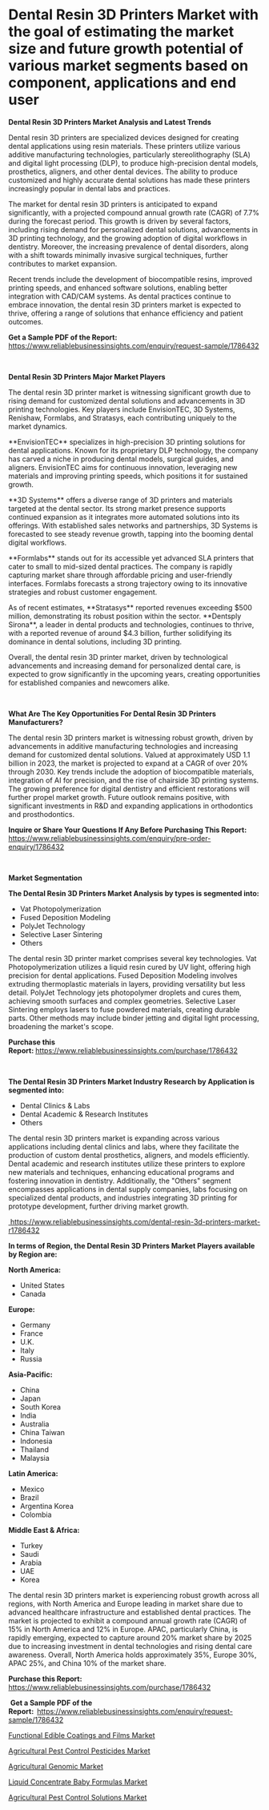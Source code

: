 <p><h1>Dental Resin 3D Printers Market with the goal of estimating the market size and future growth potential of various market segments based on component, applications and end user</h1></p><p><strong>Dental Resin 3D Printers Market Analysis and Latest Trends</strong></p>
<p><p>Dental resin 3D printers are specialized devices designed for creating dental applications using resin materials. These printers utilize various additive manufacturing technologies, particularly stereolithography (SLA) and digital light processing (DLP), to produce high-precision dental models, prosthetics, aligners, and other dental devices. The ability to produce customized and highly accurate dental solutions has made these printers increasingly popular in dental labs and practices.</p><p>The market for dental resin 3D printers is anticipated to expand significantly, with a projected compound annual growth rate (CAGR) of 7.7% during the forecast period. This growth is driven by several factors, including rising demand for personalized dental solutions, advancements in 3D printing technology, and the growing adoption of digital workflows in dentistry. Moreover, the increasing prevalence of dental disorders, along with a shift towards minimally invasive surgical techniques, further contributes to market expansion.</p><p>Recent trends include the development of biocompatible resins, improved printing speeds, and enhanced software solutions, enabling better integration with CAD/CAM systems. As dental practices continue to embrace innovation, the dental resin 3D printers market is expected to thrive, offering a range of solutions that enhance efficiency and patient outcomes.</p></p>
<p><strong>Get a Sample PDF of the Report:&nbsp;</strong> <a href="https://www.reliablebusinessinsights.com/enquiry/request-sample/1786432?utm_campaign=62&utm_medium=2&utm_source=Github&utm_content=ia&utm_term=25032025&utm_id=dental-resin-3d-printers">https://www.reliablebusinessinsights.com/enquiry/request-sample/1786432</a></p>
<p>&nbsp;</p>
<p><strong>Dental Resin 3D Printers Major Market Players</strong></p>
<p><p>The dental resin 3D printer market is witnessing significant growth due to rising demand for customized dental solutions and advancements in 3D printing technologies. Key players include EnvisionTEC, 3D Systems, Renishaw, Formlabs, and Stratasys, each contributing uniquely to the market dynamics.</p><p>**EnvisionTEC** specializes in high-precision 3D printing solutions for dental applications. Known for its proprietary DLP technology, the company has carved a niche in producing dental models, surgical guides, and aligners. EnvisionTEC aims for continuous innovation, leveraging new materials and improving printing speeds, which positions it for sustained growth.</p><p>**3D Systems** offers a diverse range of 3D printers and materials targeted at the dental sector. Its strong market presence supports continued expansion as it integrates more automated solutions into its offerings. With established sales networks and partnerships, 3D Systems is forecasted to see steady revenue growth, tapping into the booming dental digital workflows.</p><p>**Formlabs** stands out for its accessible yet advanced SLA printers that cater to small to mid-sized dental practices. The company is rapidly capturing market share through affordable pricing and user-friendly interfaces. Formlabs forecasts a strong trajectory owing to its innovative strategies and robust customer engagement.</p><p>As of recent estimates, **Stratasys** reported revenues exceeding $500 million, demonstrating its robust position within the sector. **Dentsply Sirona**, a leader in dental products and technologies, continues to thrive, with a reported revenue of around $4.3 billion, further solidifying its dominance in dental solutions, including 3D printing.</p><p>Overall, the dental resin 3D printer market, driven by technological advancements and increasing demand for personalized dental care, is expected to grow significantly in the upcoming years, creating opportunities for established companies and newcomers alike.</p></p>
<p>&nbsp;</p>
<p><strong>What Are The Key Opportunities For Dental Resin 3D Printers Manufacturers?</strong></p>
<p><p>The dental resin 3D printers market is witnessing robust growth, driven by advancements in additive manufacturing technologies and increasing demand for customized dental solutions. Valued at approximately USD 1.1 billion in 2023, the market is projected to expand at a CAGR of over 20% through 2030. Key trends include the adoption of biocompatible materials, integration of AI for precision, and the rise of chairside 3D printing systems. The growing preference for digital dentistry and efficient restorations will further propel market growth. Future outlook remains positive, with significant investments in R&D and expanding applications in orthodontics and prosthodontics.</p></p>
<p><strong>Inquire or Share Your Questions If Any Before Purchasing This Report:</strong> <a href="https://www.reliablebusinessinsights.com/enquiry/pre-order-enquiry/1786432?utm_campaign=62&utm_medium=2&utm_source=Github&utm_content=ia&utm_term=25032025&utm_id=dental-resin-3d-printers">https://www.reliablebusinessinsights.com/enquiry/pre-order-enquiry/1786432</a></p>
<p>&nbsp;</p>
<p><strong>Market Segmentation</strong></p>
<p><strong>The Dental Resin 3D Printers Market Analysis by types is segmented into:</strong></p>
<p><ul><li>Vat Photopolymerization</li><li>Fused Deposition Modeling</li><li>PolyJet Technology</li><li>Selective Laser Sintering</li><li>Others</li></ul></p>
<p><p>The dental resin 3D printer market comprises several key technologies. Vat Photopolymerization utilizes a liquid resin cured by UV light, offering high precision for dental applications. Fused Deposition Modeling involves extruding thermoplastic materials in layers, providing versatility but less detail. PolyJet Technology jets photopolymer droplets and cures them, achieving smooth surfaces and complex geometries. Selective Laser Sintering employs lasers to fuse powdered materials, creating durable parts. Other methods may include binder jetting and digital light processing, broadening the market's scope.</p></p>
<p><strong>Purchase this Report:&nbsp;</strong><a href="https://www.reliablebusinessinsights.com/purchase/1786432?utm_campaign=62&utm_medium=2&utm_source=Github&utm_content=ia&utm_term=25032025&utm_id=dental-resin-3d-printers">https://www.reliablebusinessinsights.com/purchase/1786432</a></p>
<p>&nbsp;</p>
<p><strong>The Dental Resin 3D Printers Market Industry Research by Application is segmented into:</strong></p>
<p><ul><li>Dental Clinics & Labs</li><li>Dental Academic & Research Institutes</li><li>Others</li></ul></p>
<p><p>The dental resin 3D printers market is expanding across various applications including dental clinics and labs, where they facilitate the production of custom dental prosthetics, aligners, and models efficiently. Dental academic and research institutes utilize these printers to explore new materials and techniques, enhancing educational programs and fostering innovation in dentistry. Additionally, the "Others" segment encompasses applications in dental supply companies, labs focusing on specialized dental products, and industries integrating 3D printing for prototype development, further driving market growth.</p></p>
<p><a href="https://www.reliablebusinessinsights.com/dental-resin-3d-printers-market-r1786432?utm_campaign=62&utm_medium=2&utm_source=Github&utm_content=ia&utm_term=25032025&utm_id=dental-resin-3d-printers">&nbsp;https://www.reliablebusinessinsights.com/dental-resin-3d-printers-market-r1786432</a></p>
<p><strong>In terms of Region, the Dental Resin 3D Printers Market Players available by Region are:</strong></p>
<p>
    <p> <strong> North America: </strong>
        <ul>
            <li>United States</li>
            <li>Canada</li>
        </ul>
        </p> 
    <p> <strong> Europe: </strong>
        <ul>
            <li>Germany</li>
            <li>France</li>
            <li>U.K.</li>
            <li>Italy</li>
            <li>Russia</li>
        </ul>
        </p> 
    <p> <strong> Asia-Pacific: </strong>
        <ul>
            <li>China</li>
            <li>Japan</li>
            <li>South Korea</li>
            <li>India</li>
            <li>Australia</li>
            <li>China Taiwan</li>
            <li>Indonesia</li>
            <li>Thailand</li>
            <li>Malaysia</li>
        </ul>
        </p> 
    <p> <strong> Latin America: </strong>
        <ul>
            <li>Mexico</li>
            <li>Brazil</li>
            <li>Argentina Korea</li>
            <li>Colombia</li>
        </ul>
        </p> 
    <p> <strong> Middle East & Africa: </strong>
        <ul>
            <li>Turkey</li>
            <li>Saudi</li>
            <li>Arabia</li>
            <li>UAE</li>
            <li>Korea</li>
        </ul>
    </p>
    </p>
<p><p>The dental resin 3D printers market is experiencing robust growth across all regions, with North America and Europe leading in market share due to advanced healthcare infrastructure and established dental practices. The market is projected to exhibit a compound annual growth rate (CAGR) of 15% in North America and 12% in Europe. APAC, particularly China, is rapidly emerging, expected to capture around 20% market share by 2025 due to increasing investment in dental technologies and rising dental care awareness. Overall, North America holds approximately 35%, Europe 30%, APAC 25%, and China 10% of the market share.</p></p>
<p><strong>Purchase this Report: </strong><a href="https://www.reliablebusinessinsights.com/purchase/1786432?utm_campaign=62&utm_medium=2&utm_source=Github&utm_content=ia&utm_term=25032025&utm_id=dental-resin-3d-printers">https://www.reliablebusinessinsights.com/purchase/1786432</a></p>
<p>&nbsp;<strong>Get a Sample PDF of the Report:&nbsp;&nbsp;</strong><a href="https://www.reliablebusinessinsights.com/enquiry/request-sample/1786432?utm_campaign=62&utm_medium=2&utm_source=Github&utm_content=ia&utm_term=25032025&utm_id=dental-resin-3d-printers">https://www.reliablebusinessinsights.com/enquiry/request-sample/1786432</a></p>
<p><strong></strong></p>
<p><p><a href="https://github.com/knipsfilip8f/Market-Research-Report-List-1/blob/main/functional-edible-coatings-and-films-market.md?utm_campaign=62&utm_medium=2&utm_source=Github&utm_content=ia&utm_term=25032025&utm_id=dental-resin-3d-printers">Functional Edible Coatings and Films Market</a></p><p><a href="https://github.com/hirtzhulstsq/Market-Research-Report-List-1/blob/main/agricultural-pest-control-pesticides-market.md?utm_campaign=62&utm_medium=2&utm_source=Github&utm_content=ia&utm_term=25032025&utm_id=dental-resin-3d-printers">Agricultural Pest Control Pesticides Market</a></p><p><a href="https://github.com/alekitanis/Market-Research-Report-List-1/blob/main/agricultural-genomic-market.md?utm_campaign=62&utm_medium=2&utm_source=Github&utm_content=ia&utm_term=25032025&utm_id=dental-resin-3d-printers">Agricultural Genomic Market</a></p><p><a href="https://github.com/azetehhasle/Market-Research-Report-List-1/blob/main/liquid-concentrate-baby-formulas-market.md?utm_campaign=62&utm_medium=2&utm_source=Github&utm_content=ia&utm_term=25032025&utm_id=dental-resin-3d-printers">Liquid Concentrate Baby Formulas Market</a></p><p><a href="https://github.com/bilkbitsch/Market-Research-Report-List-1/blob/main/agricultural-pest-control-solutions-market.md?utm_campaign=62&utm_medium=2&utm_source=Github&utm_content=ia&utm_term=25032025&utm_id=dental-resin-3d-printers">Agricultural Pest Control Solutions Market</a></p></p>